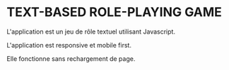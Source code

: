 # TEXT-BASED ROLE-PLAYING GAME

L'application est un jeu de rôle textuel utilisant Javascript.

L'application est responsive et mobile first.

Elle fonctionne sans rechargement de page.
